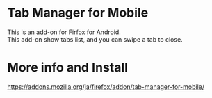 # Tab Manager for Mobile
This is an add-on for Firfox for Android.  
This add-on show tabs list, and you can swipe a tab to close.

# More info and Install
https://addons.mozilla.org/ja/firefox/addon/tab-manager-for-mobile/
